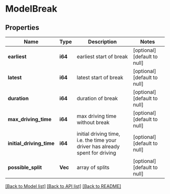 # ModelBreak

## Properties
Name | Type | Description | Notes
------------ | ------------- | ------------- | -------------
**earliest** | **i64** | earliest start of break | [optional] [default to null]
**latest** | **i64** | latest start of break | [optional] [default to null]
**duration** | **i64** | duration of break | [optional] [default to null]
**max_driving_time** | **i64** | max driving time without break | [optional] [default to null]
**initial_driving_time** | **i64** | initial driving time, i.e. the time your driver has already spent for driving | [optional] [default to null]
**possible_split** | **Vec<i64>** | array of splits | [optional] [default to null]

[[Back to Model list]](../README.md#documentation-for-models) [[Back to API list]](../README.md#documentation-for-api-endpoints) [[Back to README]](../README.md)


